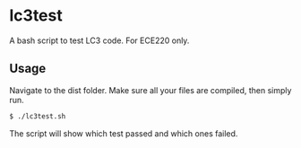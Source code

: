 # lc3test
A bash script to test LC3 code. For ECE220 only.

## Usage

Navigate to the dist folder. Make sure all your files are compiled, then simply run.

```bash
$ ./lc3test.sh
```

The script will show which test passed and which ones failed.
